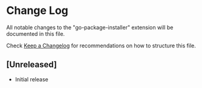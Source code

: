# Change Log

All notable changes to the "go-package-installer" extension will be documented in this file.

Check [Keep a Changelog](http://keepachangelog.com/) for recommendations on how to structure this file.

## [Unreleased]

- Initial release